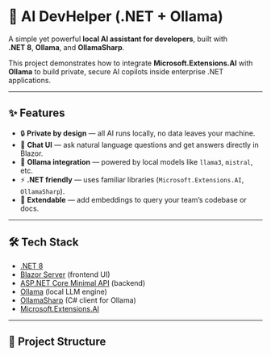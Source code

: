 # 🤖 AI DevHelper (.NET + Ollama)

A simple yet powerful **local AI assistant for developers**, built with  
**.NET 8**, **Ollama**, and **OllamaSharp**.  

This project demonstrates how to integrate **Microsoft.Extensions.AI** with **Ollama** to build private, secure AI copilots inside enterprise .NET applications.

---

## ✨ Features

- 🔒 **Private by design** — all AI runs locally, no data leaves your machine.  
- 💬 **Chat UI** — ask natural language questions and get answers directly in Blazor.  
- 🧠 **Ollama integration** — powered by local models like `llama3`, `mistral`, etc.  
- ⚡ **.NET friendly** — uses familiar libraries (`Microsoft.Extensions.AI`, `OllamaSharp`).  
- 📂 **Extendable** — add embeddings to query your team’s codebase or docs.  

---

## 🛠️ Tech Stack

- [.NET 8](https://dotnet.microsoft.com/)  
- [Blazor Server](https://dotnet.microsoft.com/apps/aspnet/web-apps/blazor) (frontend UI)  
- [ASP.NET Core Minimal API](https://learn.microsoft.com/aspnet/core) (backend)  
- [Ollama](https://ollama.ai) (local LLM engine)  
- [OllamaSharp](https://github.com/awaescher/OllamaSharp) (C# client for Ollama)  
- [Microsoft.Extensions.AI](https://learn.microsoft.com/dotnet/ai/overview)  

---

## 📂 Project Structure

